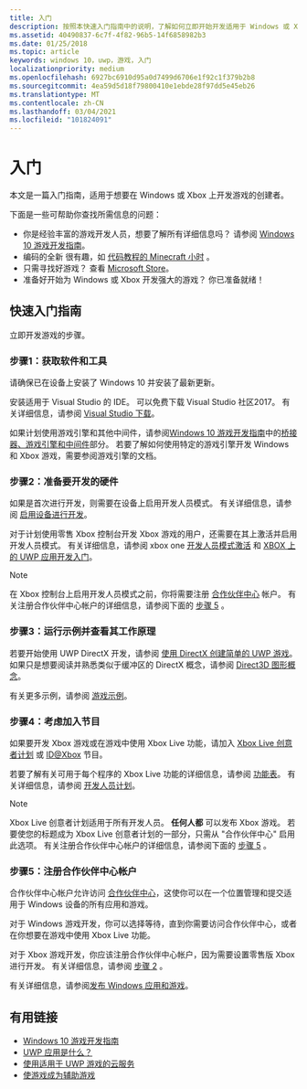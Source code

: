 ```yaml
---
title: 入门
description: 按照本快速入门指南中的说明，了解如何立即开始开发适用于 Windows 或 Xbox 的游戏。
ms.assetid: 40490837-6c7f-4f82-96b5-14f6858982b3
ms.date: 01/25/2018
ms.topic: article
keywords: windows 10，uwp，游戏，入门
localizationpriority: medium
ms.openlocfilehash: 6927bc6910d95a0d7499d6706e1f92c1f379b2b8
ms.sourcegitcommit: 4ea59d5d18f79800410e1ebde28f97dd5e45eb26
ms.translationtype: MT
ms.contentlocale: zh-CN
ms.lasthandoff: 03/04/2021
ms.locfileid: "101824091"
---
```

# <a name="getting-started"></a>入门

本文是一篇入门指南，适用于想要在 Windows 或 Xbox 上开发游戏的创建者。 

下面是一些可帮助你查找所需信息的问题：
* 你是经验丰富的游戏开发人员，想要了解所有详细信息吗？ 请参阅 [Windows 10 游戏开发指南](e2e.md)。
* 编码的全新 很有趣，如 [代码教程的 Minecraft 小时](https://code.org/minecraft) 。
* 只需寻找好游戏？ 查看 [Microsoft Store](https://www.microsoft.com/store)。
* 准备好开始为 Windows 或 Xbox 开发强大的游戏？  你已准备就绪！

## <a name="quick-start-guide"></a>快速入门指南

立即开发游戏的步骤。

### <a name="step-1-get-the-software-and-tools"></a>步骤1：获取软件和工具

请确保已在设备上安装了 Windows 10 并安装了最新更新。

安装适用于 Visual Studio 的 IDE。 可以免费下载 Visual Studio 社区2017。 有关详细信息，请参阅 [Visual Studio 下载](https://visualstudio.microsoft.com/downloads/)。

如果计划使用游戏引擎和其他中间件，请参阅[Windows 10 游戏开发指南](e2e.md)中的[桥接器、游戏引擎和中间件](e2e.md#bridges-game-engines-and-middleware)部分。 若要了解如何使用特定的游戏引擎开发 Windows 和 Xbox 游戏，需要参阅游戏引擎的文档。

### <a name="step-2-prepare-your-hardware-for-development"></a>步骤2：准备要开发的硬件

如果是首次进行开发，则需要在设备上启用开发人员模式。 有关详细信息，请参阅 [启用设备进行开发](/windows/apps/get-started/enable-your-device-for-development)。

对于计划使用零售 Xbox 控制台开发 Xbox 游戏的用户，还需要在其上激活并启用开发人员模式。 有关详细信息，请参阅 xbox one [开发人员模式激活](../xbox-apps/devkit-activation.md) 和 [XBOX 上的 UWP 应用开发入门](../xbox-apps/getting-started.md)。 

> [!Note]
> 在 Xbox 控制台上启用开发人员模式之前，你将需要注册 [合作伙伴中心](https://partner.microsoft.com/dashboard)  帐户。 有关注册合作伙伴中心帐户的详细信息，请参阅下面的 [步骤 5](#step-5-sign-up-for-a-partner-center-account) 。

### <a name="step-3-run-a-sample-and-see-how-it-works"></a>步骤3：运行示例并查看其工作原理

若要开始使用 UWP DirectX 开发，请参阅 [使用 DirectX 创建简单的 UWP 游戏](tutorial--create-your-first-uwp-directx-game.md)。 如果只是想要阅读并熟悉类似于缓冲区的 DirectX 概念，请参阅 [Direct3D 图形概念](../graphics-concepts/index.md)。

有关更多示例，请参阅 [游戏示例](e2e.md#game-samples)。

### <a name="step-4-consider-joining-a-program"></a>步骤4：考虑加入节目

如果要开发 Xbox 游戏或在游戏中使用 Xbox Live 功能，请加入 [Xbox Live 创意者计划](https://developer.microsoft.com/games/xbox/xboxlive/creator) 或 [ID@Xbox](https://www.xbox.com/Developers/id) 节目。 

若要了解有关可用于每个程序的 Xbox Live 功能的详细信息，请参阅 [功能表](/gaming/xbox-live/get-started/join-dev-program/live-feature-comparison-table)。 有关详细信息，请参阅 [开发人员计划](e2e.md#developer-programs)。

> [!Note]
> Xbox Live 创意者计划适用于所有开发人员。 **任何人都** 可以发布 Xbox 游戏。 若要使您的标题成为 Xbox Live 创意者计划的一部分，只需从 "合作伙伴中心" 启用此选项。 有关注册合作伙伴中心帐户的详细信息，请参阅下面的 [步骤 5](#step-5-sign-up-for-a-partner-center-account) 。

### <a name="step-5-sign-up-for-a-partner-center-account"></a>步骤5：注册合作伙伴中心帐户

合作伙伴中心帐户允许访问 [合作伙伴中心](https://partner.microsoft.com/dashboard)，这使你可以在一个位置管理和提交适用于 Windows 设备的所有应用和游戏。

对于 Windows 游戏开发，你可以选择等待，直到你需要访问合作伙伴中心，或者在你想要在游戏中使用 Xbox Live 功能。

对于 Xbox 游戏开发，你应该注册合作伙伴中心帐户，因为需要设置零售版 Xbox 进行开发。 有关详细信息，请参阅 [步骤 2](#step-2-prepare-your-hardware-for-development) 。

有关详细信息，请参阅[发布 Windows 应用和游戏](../publish/index.md)。

## <a name="useful-links"></a>有用链接

* [Windows 10 游戏开发指南](e2e.md)
* [UWP 应用是什么？](../get-started/universal-application-platform-guide.md)
* [使用适用于 UWP 游戏的云服务](cloud-for-games.md)
* [使游戏成为辅助游戏](accessibility-for-games.md)
